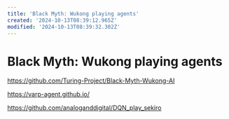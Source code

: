 ```yaml
---
title: 'Black Myth: Wukong playing agents'
created: '2024-10-13T08:39:12.965Z'
modified: '2024-10-13T08:39:32.302Z'
---
```


# Black Myth: Wukong playing agents

https://github.com/Turing-Project/Black-Myth-Wukong-AI

https://varp-agent.github.io/

https://github.com/analoganddigital/DQN_play_sekiro
